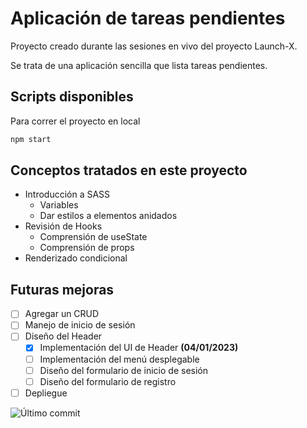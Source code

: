 # Aplicación de tareas pendientes

Proyecto creado durante las sesiones en vivo del proyecto Launch-X.

Se trata de una aplicación sencilla que lista tareas pendientes.

## Scripts disponibles

Para correr el proyecto en local

```bash
npm start
```

## Conceptos tratados en este proyecto

-   Introducción a SASS
    -   Variables
    -   Dar estilos a elementos anidados
-   Revisión de Hooks
    -   Comprensión de useState
    -   Comprensión de props
-   Renderizado condicional

## Futuras mejoras

-   [ ] Agregar un CRUD
-   [ ] Manejo de inicio de sesión
-   [ ] Diseño del Header
    -   [x] Implementación del UI de Header **(04/01/2023)**
    -   [ ] Implementación del menú desplegable
    -   [ ] Diseño del formulario de inicio de sesión
    -   [ ] Diseño del formulario de registro
-   [ ] Depliegue

![Último commit](https://img.shields.io/github/last-commit/EduardoMorales-LX/todo-app?label=%C3%9Altimo%20commit&style=flat-square)​
